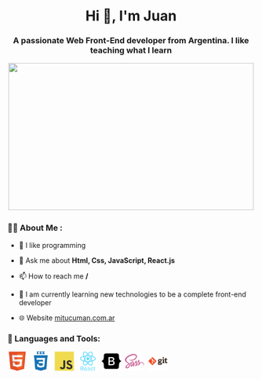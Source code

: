 <div id="header" align="center">
    <h1 align="center">Hi 👋, I'm Juan</h1>
    <h3 align="center">A passionate Web Front-End developer from Argentina. I like teaching what I learn</h3>
    <img src="https://media.giphy.com/media/ES9cAJlcxblRESzOH1/giphy.gif" width="500" height="300" />
</div>

### 👨‍💻 About Me :

- 📝 I like programming

- 💬 Ask me about **Html, Css, JavaScript, React.js**

- 📫 How to reach me **/**

- 🌱 I am currently learning new technologies to be a complete front-end developer

- 🌐 Website [mitucuman.com.ar](https://mitucuman.com.ar/)


<div align="left">
    <h3>🔨 Languages and Tools:</h3>
    <div>
        <img src="https://github.com/devicons/devicon/blob/master/icons/html5/html5-original.svg" title="HTML5" alt="HTML" width="40" height="40"/>&nbsp;
        <img src="https://github.com/devicons/devicon/blob/master/icons/css3/css3-plain-wordmark.svg"  title="CSS3" alt="CSS" width="40" height="40"/>&nbsp;
        <img src="https://github.com/devicons/devicon/blob/master/icons/javascript/javascript-original.svg" title="JavaScript" alt="JavaScript" width="40" height="40"/>&nbsp;
        <img src="https://github.com/devicons/devicon/blob/master/icons/react/react-original-wordmark.svg" title="React" alt="React" width="40" height="40"/>&nbsp;
        <img src="https://github.com/devicons/devicon/blob/master/icons/bootstrap/bootstrap-plain.svg" title="Bootstrap" alt="Bootstrap" width="40" height="40"/>&nbsp;
        <img src="https://github.com/devicons/devicon/blob/master/icons/sass/sass-original.svg" title="Sass" alt="Sass" width="40" height="40"/>&nbsp;
        <img src="https://github.com/devicons/devicon/blob/master/icons/git/git-original-wordmark.svg" title="Git" **alt="Git" width="40" height="40"/>
      </div>
</div>
